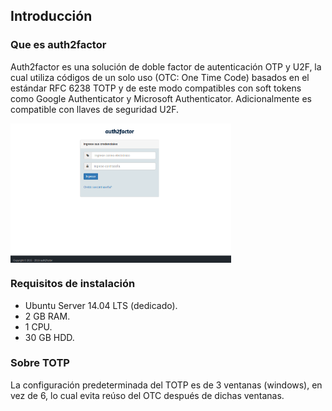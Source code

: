 ## Introducción

### Que es auth2factor

Auth2factor es una solución de doble factor de autenticación OTP y U2F, la cual utiliza códigos de un solo uso (OTC: One Time Code) basados en el estándar RFC 6238 TOTP y de este modo compatibles con soft tokens como Google Authenticator y Microsoft Authenticator. Adicionalmente es compatible con llaves de seguridad U2F.

<div class="thumbnail">
<img src="../img/screenshots/01 login.png"  style="display: block; width: 70%">
</div>

### Requisitos de instalación

* Ubuntu Server 14.04 LTS (dedicado).
* 2 GB RAM.
* 1 CPU.
* 30 GB HDD.

### Sobre TOTP

La configuración predeterminada del TOTP es de 3 ventanas (windows), en vez de 6, lo cual evita reúso del OTC después de dichas ventanas.